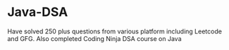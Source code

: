 # Java-DSA

Have solved 250 plus questions from various platform including Leetcode and GFG.
Also completed Coding Ninja DSA course on Java
